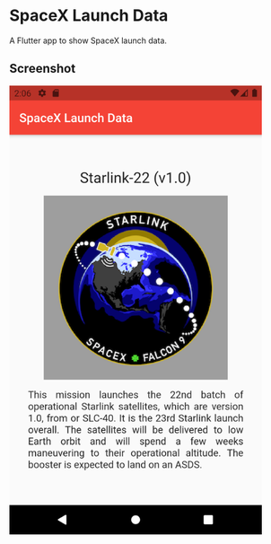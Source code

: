 # SpaceX Launch Data

A Flutter app to show SpaceX launch data.

## Screenshot

<img src="latest_launch_data.png" width="450">
